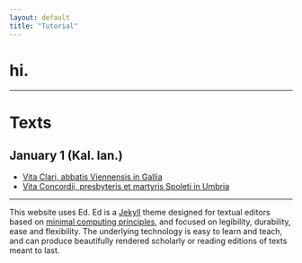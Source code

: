 ```yaml
---
layout: default
title: "Tutorial"
---
```


# hi.


---


# Texts

## January 1 (Kal. Ian.)

- [Vita Clari, abbatis Viennensis in Gallia](https://cjkoepke1.github.io/tutorial/texts/vita-clari/)
- [Vita Concordii, presbyteris et martyris Spoleti in Umbria](https://cjkoepke1.github.io/tutorial/texts/vita-concordii/)

---

This website uses Ed. Ed is a [Jekyll](https://jekyllrb.com/) theme designed for textual editors based on [minimal computing principles](http://go-dh.github.io/mincomp/), and focused on legibility, durability, ease and flexibility. The underlying technology is easy to learn and teach, and can produce beautifully rendered scholarly or reading editions of texts meant to last.
